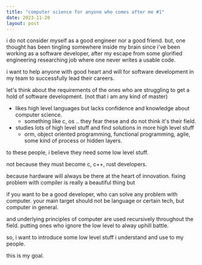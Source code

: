 ```yaml
---
title: "computer science for anyone who comes after me #1"
date: 2023-11-20
layout: post
---
```


i do not consider myself as a good engineer nor a good friend.
but, one thought has been tingling somewhere inside my brain since i've been working as a software developer,
after my escape from some glorified engineering researching job where one never writes a usable code.

i want to help anyone with good heart and will for software development in my team to successfully lead their careers.

let's think about the requirements of the ones who are struggling to get a hold of software development.
(not that i am any kind of master)

- likes high level languages but lacks confidence and knowledge about computer science.
    - something like c, os .. they fear these and do not think it's their field.
- studies lots of high level stuff and find solutions in more high level stuff
    - orm, object oriented programming, functional programming, agile, some kind of process or hidden layers.

to these people, i believe they need some low level stuff.

not because they must become c, c++, rust developers.

because hardware will always be there at the heart of innovation.
fixing problem with compiler is really a beautiful thing but 

if you want to be a good developer, who can solve any problem with computer.
your main target should not be language or certain tech, 
but computer in general.

and underlying principles of computer are used recursively throughout the field.
putting ones who ignore the low level to alway uphill battle.

so, i want to introduce some low level stuff i understand and use
to my people.

this is my goal.

